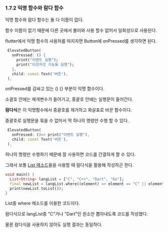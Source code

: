 ### 1.7.2 익명 함수와 람다 함수

익명 함수와 람다 함수는 둘 다 이름이 없다.

함수 이름이 없기 때문에 다른 곳에서 불러와 사용 할수 없어서 일회성으로 사용된다.

flutter에서 익명 함수의 사용처를 따지자면 Button에 onPressed를 생각하면 된다.

~~~dart
 ElevatedButton(
   onPressed: () {
     print("이벤트 실행");
     print("이것저것 기능들 실행");
   },
   child: const Text('버튼'),
 ),
~~~

onPressed를 감싸고 있는 () {} 부분이 익명 함수이다.

소괄호 안에는 매개변수가 들어가고, 중괄호 안에는 실행문이 들어간다.



**람다식**은 이 익명함수에서 중괄호를 제거하고 화살표로 바꾼 함수이다.

중괄호로 실행문을 묶을 수 없어서 딱 하나의 명령만 수행 할 수 있다.

~~~dart
 ElevatedButton(
   onPressed: ()=> print("이벤트 실행"),
   child: const Text('버튼'),
 ),
~~~

하나의 명령만 수행하기 때문에 잘 사용하면 코드를 간결하게 짤 수 있다.

그래서 보통 [List 메소드](https://github.com/Yoochanhong/TIL/blob/main/%EC%B1%85/%EC%BD%94%EB%93%9C%ED%8C%A9%ED%86%A0%EB%A6%AC%EC%9D%98%20%ED%94%8C%EB%9F%AC%ED%84%B0%20%ED%94%84%EB%A1%9C%EA%B7%B8%EB%9E%98%EB%B0%8D/1%EB%8B%A8%EA%B3%84.%20%EB%8B%A4%ED%8A%B8%20%EC%96%B8%EC%96%B4%20%EB%A7%88%EC%8A%A4%ED%84%B0%ED%95%98%EA%B8%B0/1.%20Dart%20%EC%96%B8%EC%96%B4%20%EC%9E%85%EB%AC%B8%ED%95%98%EA%B8%B0/1.4%20%EC%BB%AC%EB%A0%89%EC%85%98/1.4.1%20%EB%A6%AC%EC%8A%A4%ED%8A%B8%20%ED%83%80%EC%9E%85.md)들을 사용할 때 람다식을 활용해 작성하곤 한다.

~~~dart
void main() {
  List<String> langList = ["C", "C++", "Dart", "Go"];
  final newList = langList.where((element) => element == "C" || element == "Dart");
  print(newList.toList());
}
~~~

List중 where 메소드를 이용한 코드이다.

람다식으로 langList중 "C"거나 "Dart"인 원소만 뽑아내도록 코드를 작성했다.

물론 람다식을 사용하지 않아도 실행 결과는 동일하다.